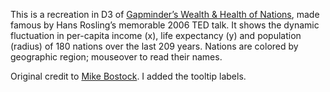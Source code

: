 This is a recreation in D3 of [Gapminder’s Wealth & Health of Nations](http://gapminder.org/world/), made famous by Hans Rosling’s memorable 2006 TED talk. It shows the dynamic fluctuation in per-capita income (x), life expectancy (y) and population (radius) of 180 nations over the last 209 years. Nations are colored by geographic region; mouseover to read their names. 

Original credit to [Mike Bostock](https://bost.ocks.org/mike/nations/). I added the tooltip labels.